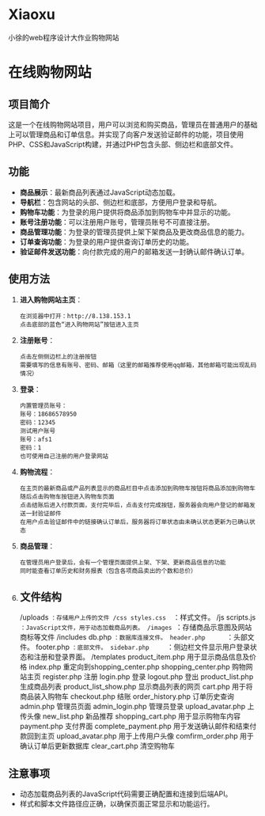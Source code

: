 # Xiaoxu
小徐的web程序设计大作业购物网站
# 在线购物网站

## 项目简介
这是一个在线购物网站项目，用户可以浏览和购买商品，管理员在普通用户的基础上可以管理商品和订单信息。并实现了向客户发送验证邮件的功能，项目使用PHP、CSS和JavaScript构建，并通过PHP包含头部、侧边栏和底部文件。

## 功能
- **商品展示**：最新商品列表通过JavaScript动态加载。
- **导航栏**：包含网站的头部、侧边栏和底部，方便用户登录和导航。
- **购物车功能**：为登录的用户提供将商品添加到购物车中并显示的功能。
- **账号注册功能**：可以注册用户账号，管理员账号不可直接注册。
- **商品管理功能**：为登录的管理员提供上架下架商品及更改商品信息的能力。
- **订单查询功能**：为登录的用户提供查询订单历史的功能。
- **验证邮件发送功能**：向付款完成的用户的邮箱发送一封确认邮件确认订单。
  
## 使用方法
1. **进入购物网站主页**：
    ```
    在浏览器中打开：http://8.138.153.1
    点击底部的蓝色“进入购物网站”按钮进入主页
    ```
2. **注册账号**：
    ```
    点击左侧侧边栏上的注册按钮
    需要填写的信息有账号、密码、邮箱（这里的邮箱推荐使用qq邮箱，其他邮箱可能出现乱码情况）
    ```
3. **登录**：
    ```
    内置管理员账号：
    账号：18686578950
    密码：12345
    测试用户账号
    账号：afs1
    密码：1
    也可使用自己注册的用户登录网站
    ```
4. **购物流程**：
    ```
    在主页的最新商品或产品列表显示的商品栏目中点击添加到购物车按钮将商品添加到购物车
    随后点击购物车按钮进入购物车页面
    点击结账后进入付款页面，支付完毕后，点击支付完成按钮，服务器会向用户登记的邮箱发送一封验证邮件
    在用户点击验证邮件中的链接确认订单后，服务器将订单状态由未确认状态更新为已确认状态
    ```

5. **商品管理**：
    ```
    在管理员用户登录后，会有一个管理页面提供上架、下架、更新商品信息的功能
    同时能查看订单历史和财务报表（包含各项商品卖出的个数和总价）
    ```

6. ## 文件结构

    /uploads
            `：存储用户上传的文件
    /css
        styles.css  `：样式文件。
    /js
        scripts.js   `：JavaScript文件，用于动态加载商品列表。
    /images
              `：存储商品示意图及网站商标等文件
    /includes
        db.php    `：数据库连接文件。
        header.php      `：头部文件。
        footer.php      `：底部文件。
        sidebar.php     `：侧边栏文件显示用户登录状态和注册和登录界面。
    /templates
        product_item.php              用于显示商品信息及价格
    index.php                    重定向到shopping_center.php
    shopping_center.php          购物网站主页
    register.php                 注册
    login.php                    登录 
    logout.php                   登出
    product_list.php             生成商品列表
    product_list_show.php        显示商品列表的网页
    cart.php                     用于将商品装入购物车
    checkout.php                 结账
    order_history.php            订单历史查询
    admin.php                    管理员页面
    admin_login.php              管理员登录
    upload_avatar.php            上传头像
    new_list.php                 新品推荐
    shopping_cart.php            用于显示购物车内容
    payment.php                  支付界面
    complete_payment.php         用于发送确认邮件和结束付款回到主页
    upload_avatar.php            用于上传用户头像
    comfirm_order.php            用于确认订单后更新数据库
    clear_cart.php               清空购物车

## 注意事项
- 动态加载商品列表的JavaScript代码需要正确配置和连接到后端API。
- 样式和脚本文件路径应正确，以确保页面正常显示和功能运行。

